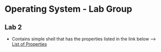 # Operating System - Lab Group

## Lab 2

- Contains simple shell that has the properties listed in the link below
--> [List of Properties](https://github.com/PR1YANKPAT3L/Lab-Group/blob/priyank/Lab2/README.md)

